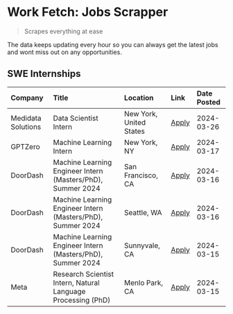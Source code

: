 # Work Fetch: Jobs Scrapper
> Scrapes everything at ease

The data keeps updating every hour so you can always get the latest jobs and wont miss out on any opportunities.

## SWE Internships
<!--START_SECTION:workfetch-->
| Company            | Title                                                        | Location                | Link                                                                                                                                                                                                                                                                   | Date Posted   |
|:-------------------|:-------------------------------------------------------------|:------------------------|:-----------------------------------------------------------------------------------------------------------------------------------------------------------------------------------------------------------------------------------------------------------------------|:--------------|
| Medidata Solutions | Data Scientist Intern                                        | New York, United States | [Apply](https://www.linkedin.com/jobs/view/data-scientist-intern-at-medidata-solutions-3810253704?position=10&pageNum=0&refId=7Gzoioj1w4c1ZjZelYoECA%3D%3D&trackingId=HIRQjANA341JMmvhCYOhlQ%3D%3D&trk=public_jobs_jserp-result_search-card)                           | 2024-03-26    |
| GPTZero            | Machine Learning Intern                                      | New York, NY            | [Apply](https://www.linkedin.com/jobs/view/machine-learning-intern-at-gptzero-3860723963?position=9&pageNum=0&refId=7Gzoioj1w4c1ZjZelYoECA%3D%3D&trackingId=g5Nv4gVrDSRccQZHlOouOg%3D%3D&trk=public_jobs_jserp-result_search-card)                                     | 2024-03-17    |
| DoorDash           | Machine Learning Engineer Intern (Masters/PhD), Summer 2024  | San Francisco, CA       | [Apply](https://www.linkedin.com/jobs/view/machine-learning-engineer-intern-masters-phd-summer-2024-at-doordash-3736457737?position=3&pageNum=0&refId=7Gzoioj1w4c1ZjZelYoECA%3D%3D&trackingId=xinE3GTNXOW2QW9t9ega2A%3D%3D&trk=public_jobs_jserp-result_search-card)   | 2024-03-16    |
| DoorDash           | Machine Learning Engineer Intern (Masters/PhD), Summer 2024  | Seattle, WA             | [Apply](https://www.linkedin.com/jobs/view/machine-learning-engineer-intern-masters-phd-summer-2024-at-doordash-3736455966?position=4&pageNum=0&refId=7Gzoioj1w4c1ZjZelYoECA%3D%3D&trackingId=xLdN0uRigGb8Y%2BVUUS2Pew%3D%3D&trk=public_jobs_jserp-result_search-card) | 2024-03-16    |
| DoorDash           | Machine Learning Engineer Intern (Masters/PhD), Summer 2024  | Sunnyvale, CA           | [Apply](https://www.linkedin.com/jobs/view/machine-learning-engineer-intern-masters-phd-summer-2024-at-doordash-3736454973?position=2&pageNum=0&refId=7Gzoioj1w4c1ZjZelYoECA%3D%3D&trackingId=oQzGh5iXVA9goL%2BzTlAu7w%3D%3D&trk=public_jobs_jserp-result_search-card) | 2024-03-15    |
| Meta               | Research Scientist Intern, Natural Language Processing (PhD) | Menlo Park, CA          | [Apply](https://www.linkedin.com/jobs/view/research-scientist-intern-natural-language-processing-phd-at-meta-3858718375?position=8&pageNum=0&refId=7Gzoioj1w4c1ZjZelYoECA%3D%3D&trackingId=Cw5vgF17L4EFDI4YQ3pudg%3D%3D&trk=public_jobs_jserp-result_search-card)      | 2024-03-15    |
<!--END_SECTION:workfetch-->
